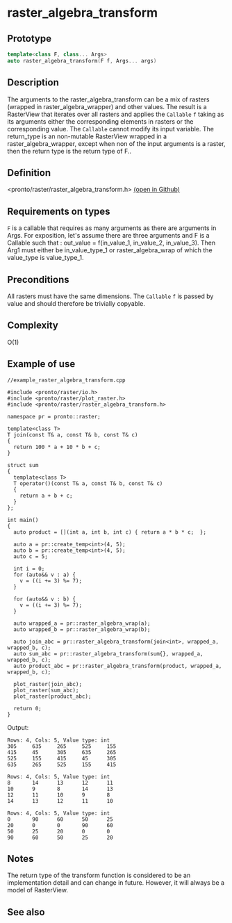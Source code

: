 # raster_algebra_transform

## Prototype
```cpp
template<class F, class... Args>
auto raster_algebra_transform(F f, Args... args)
```

## Description
The arguments to the raster_algebra_transform can be a mix of rasters (wrapped in raster_algebra_wrapper) and other values. The result is a RasterView that iterates over all rasters and applies the `Callable` `f` taking as its arguments either the corresponding elements in rasters or the corresponding value.  The `Callable` cannot modify its input variable. The return_type is an non-mutable RasterView wrapped in a raster_algebra_wrapper, except when non of the input arguments is a raster, then the return type is the return type of F..

## Definition
<pronto/raster/raster_algebra_transform.h> [(open in Github)](https://github.com/ahhz/raster/blob/master/include/pronto/raster/raster_algebra_transform.h)

## Requirements on types
`F` is a callable that requires as many arguments as there are arguments in Args. For exposition, let's assume there are three arguments and F is a Callable such that : out_value =  f(in_value_1, in_value_2, in_value_3). Then Arg1 must either be in_value_type_1 or raster_algebra_wrap<Raster> of which the value_type is value_type_1.

## Preconditions
All rasters must have the same dimensions. The `Callable` `f` is passed by value and should therefore be trivially copyable.

## Complexity
O(1)

## Example of use
```
//example_raster_algebra_transform.cpp

#include <pronto/raster/io.h>
#include <pronto/raster/plot_raster.h>
#include <pronto/raster/raster_algebra_transform.h>

namespace pr = pronto::raster;

template<class T>
T join(const T& a, const T& b, const T& c)
{
  return 100 * a + 10 * b + c;
}

struct sum
{
  template<class T>
  T operator()(const T& a, const T& b, const T& c) 
  {
    return a + b + c;
  }
};

int main()
{
  auto product = [](int a, int b, int c) { return a * b * c;  };
  
  auto a = pr::create_temp<int>(4, 5);
  auto b = pr::create_temp<int>(4, 5);
  auto c = 5;

  int i = 0;
  for (auto&& v : a) {
    v = ((i += 3) %= 7);
  }

  for (auto&& v : b) {
    v = ((i += 3) %= 7);
  }

  auto wrapped_a = pr::raster_algebra_wrap(a);
  auto wrapped_b = pr::raster_algebra_wrap(b);

  auto join_abc = pr::raster_algebra_transform(join<int>, wrapped_a, wrapped_b, c);
  auto sum_abc = pr::raster_algebra_transform(sum{}, wrapped_a, wrapped_b, c);
  auto product_abc = pr::raster_algebra_transform(product, wrapped_a, wrapped_b, c);
  
  plot_raster(join_abc);
  plot_raster(sum_abc);
  plot_raster(product_abc);

  return 0;
}
```
Output:
```
Rows: 4, Cols: 5, Value type: int
305     635     265     525     155
415     45      305     635     265
525     155     415     45      305
635     265     525     155     415

Rows: 4, Cols: 5, Value type: int
8       14      13      12      11
10      9       8       14      13
12      11      10      9       8
14      13      12      11      10

Rows: 4, Cols: 5, Value type: int
0       90      60      50      25
20      0       0       90      60
50      25      20      0       0
90      60      50      25      20
```

## Notes
The return type of the transform function is considered to be an implementation detail and can change in future. However, it will always be a model of RasterView.

## See also
